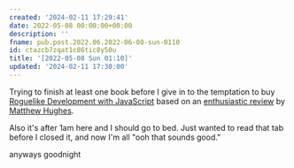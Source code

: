 ```yaml
---
created: '2024-02-11 17:29:41'
date: 2022-05-08 00:00:00+00:00
description: ''
fname: pub.post.2022.06.2022-06-08-sun-0110
id: ctazcb7zqat1c86tic8y50u
title: '[2022-05-08 Sun 01:10]'
updated: '2024-02-11 17:30:00'
---
```


Trying to finish at least one book before I give in to the temptation to buy [Roguelike Development with JavaScript](https://link.springer.com/book/10.1007/978-1-4842-6059-3) based on an [enthusiastic review](https://www.matthewhughes.co.uk/roguelike-development-andre-garzia-review/) by [Matthew Hughes](https://www.matthewhughes.co.uk).

Also it's after 1am here and I should go to bed. Just wanted to read that tab before I closed it, and now I'm all "ooh that sounds good."

anyways goodnight